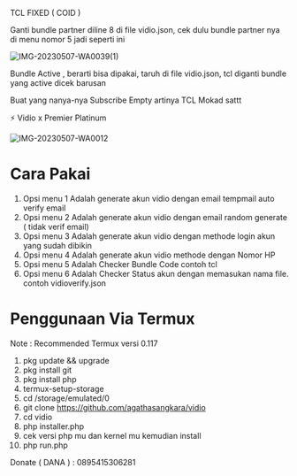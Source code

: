 TCL FIXED ( COID ) 

Ganti bundle partner diline 8 di file vidio.json, cek dulu bundle partner nya di menu nomor 5 jadi seperti ini

![IMG-20230507-WA0039(1)](https://user-images.githubusercontent.com/115182304/236690460-c1a0692e-25c7-4250-a159-673efe6679c3.jpg)

Bundle Active , berarti bisa dipakai, taruh di file vidio.json, tcl diganti bundle yang active dicek barusan

Buat yang nanya-nya Subscribe Empty artinya TCL Mokad sattt


⚡ Vidio x Premier Platinum 

![IMG-20230507-WA0012](https://user-images.githubusercontent.com/115182304/236640476-99cfb58e-7fcb-43b7-940b-fe59e4a1e4bd.jpg)

# Cara Pakai

1. Opsi menu 1 Adalah generate akun vidio dengan email tempmail auto verify email
2. Opsi menu 2 Adalah generate akun vidio dengan email random generate ( tidak verif email)
3. Opsi menu 3 Adalah generate akun vidio dengan methode login akun yang sudah dibikin
4. Opsi menu 4 Adalah generate akun vidio methode dengan Nomor HP
5. Opsi menu 5 Adalah Checker Bundle Code contoh tcl
6. Opsi menu 6 Adalah Checker Status akun dengan memasukan nama file. contoh vidioverify.json

# Penggunaan Via Termux

Note : Recommended Termux versi 0.117

1. pkg update && upgrade
2. pkg install git
3. pkg install php
4. termux-setup-storage
5. cd /storage/emulated/0
6. git clone https://github.com/agathasangkara/vidio
7. cd vidio
8. php installer.php
9. cek versi php mu dan kernel mu kemudian install
10. php run.php

Donate ( DANA ) : 0895415306281
